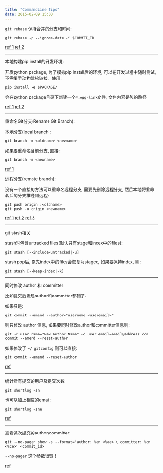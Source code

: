 ```yaml
---
title: "CommandLine Tips"
date: 2015-02-09 15:00
---
```


`git rebase` 保持合并的分支和时间:

	git rebase -p --ignore-date -i $COMMIT_ID

[ref 1](http://stackoverflow.com/questions/10016707/git-rebase-branch-with-merged-children)
[ref 2](http://stackoverflow.com/questions/2973996/git-rebase-without-changing-commit-timestamps)

---

本地构建pip install的开发环境:

开发python package, 为了模拟pip install后的环境, 可以在开发过程中随时测试, 不需要手动构建软链接，使用:

	pip install -e $PACKAGE/

会在python package目录下新建一个`*.egg-link`文件, 文件内容是包的路径.

[ref 1](http://stackoverflow.com/questions/7926060/python-package-install-using-pip-to-source-doesnt-create-a-symlink)
[ref 2](https://docs.djangoproject.com/en/1.7/topics/install/)

---

重命名Git分支(Rename Git Branch):

本地分支(local branch):

    git branch -m <oldname> <newname>

如果要重命名当前分支, 直接:

    git branch -m <newname>

[ref 1](http://stackoverflow.com/questions/6591213/rename-local-git-branch)

远程分支(remote branch):

没有一个直接的方法可以重命名远程分支, 需要先删除远程分支, 然后本地将重命名后的分支推送到远程:

    git push origin :<oldname>
    git push -u origin <newname>

[ref 1](http://blog.changecong.com/2012/10/rename-a-remote-branch-on-github/)
[ref 2](http://www.benjaminlhaas.com/blog/locally-and-remotely-renaming-branch-git)
[ref 3](http://stackoverflow.com/questions/1526794/rename-master-branch-for-both-local-and-remote-git-repositories)

---

git stash相关

stash时包含untracked files(默认只有stage和index中的files):

	git stash [--include-untracked|-u]

stash pop后, 原先index中的files会恢复为staged, 如果要保持index, 则:

	git stash [--keep-index|-k]

---

同时修改 author 和 committer

比如提交后发现author和committer都错了.

如果只是:

	git commit --amend --author="username <useremail>"

则只修改 author 信息, 如果要同时修改author和committer信息则:

	git -c user.name="New Author Name" -c user.email=email@address.com commit --amend --reset-author

如果修改了 `~/.gitconfig` 则可以直接:

	git commit --amend --reset-author

[ref](http://stackoverflow.com/a/1320317/1276501)

---

统计所有提交的用户及提交次数:

	git shortlog -sn

也可以加上相应的email:

	git shortlog -sne

[ref](http://blog.vogella.com/2013/02/26/git-how-to-determine-the-committers-or-authors-in-a-git-repository-by-lars-vogel/)

---

查看某次提交的author/committer:

	git --no-pager show -s --format='author: %an <%ae> \ committer: %cn <%ce>' <commit_id>

`--no-pager` 这个参数很赞！

[ref](http://www.quora.com/Whats-the-simplest-git-command-to-get-a-commits-author-and-their-email-address-if-available)
